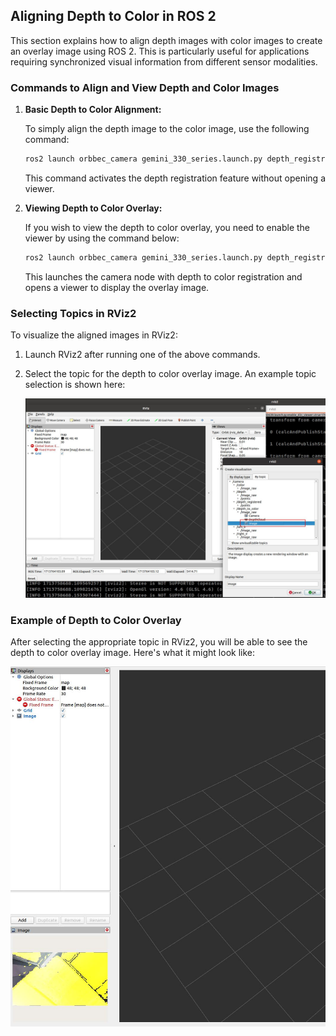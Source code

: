 ## Aligning Depth to Color in ROS 2

This section explains how to align depth images with color images to create an overlay image using ROS 2. This is particularly useful for applications requiring synchronized visual information from different sensor modalities.

### Commands to Align and View Depth and Color Images

1. **Basic Depth to Color Alignment:**

   To simply align the depth image to the color image, use the following command:

   ```bash
   ros2 launch orbbec_camera gemini_330_series.launch.py depth_registration:=true
   ```

   This command activates the depth registration feature without opening a viewer.
2. **Viewing Depth to Color Overlay:**

   If you wish to view the depth to color overlay, you need to enable the viewer by using the command below:

   ```bash
   ros2 launch orbbec_camera gemini_330_series.launch.py depth_registration:=true enable_d2c_viewer:=true
   ```

   This launches the camera node with depth to color registration and opens a viewer to display the overlay image.

### Selecting Topics in RViz2

To visualize the aligned images in RViz2:

1. Launch RViz2 after running one of the above commands.
2. Select the topic for the depth to color overlay image. An example topic selection is shown here:

   ![Topic Selection for Depth to Color Overlay](../image/align_depth_color/image3.png)

### Example of Depth to Color Overlay

After selecting the appropriate topic in RViz2, you will be able to see the depth to color overlay image. Here's what it might look like:

![Depth to Color Overlay Image](../image/align_depth_color/image4.jpg)

